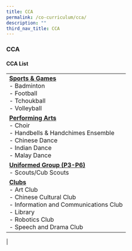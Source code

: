 ```yaml
---
title: CCA
permalink: /co-curriculum/cca/
description: ""
third_nav_title: CCA
---
```

### **CCA**

#### **CCA List**

|  |
|---|
| [**Sports & Games**](https://staging.d3fekdgm769s09.amplifyapp.com/co-curriculum/cca/sports-and-games/)<br>- Badminton<br>- Football<br>- Tchoukball<br>- Volleyball |
| [**Performing Arts**](https://staging.d3fekdgm769s09.amplifyapp.com/co-curriculum/cca/performing-arts/)<br>- Choir<br>- Handbells & Handchimes Ensemble<br>- Chinese Dance<br>- Indian Dance<br>- Malay Dance |
| [**Uniformed Group (P3-P6)**](https://staging.d3fekdgm769s09.amplifyapp.com/co-curriculum/cca/uniformed-group/)<br>- Scouts/Cub Scouts  |
| [**Clubs**](https://staging.d3fekdgm769s09.amplifyapp.com/co-curriculum/cca/clubs/)<br>- Art Club<br>- Chinese Cultural Club<br>- Information and Communications Club<br>- Library<br>- Robotics Club<br>- Speech and Drama Club |
|
